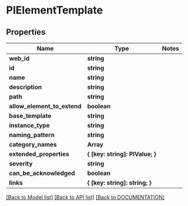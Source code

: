 # PIElementTemplate

## Properties
Name | Type | Notes
------------ | ------------- | -------------
**web_id** | **string**
**id** | **string**
**name** | **string**
**description** | **string**
**path** | **string**
**allow_element_to_extend** | **boolean**
**base_template** | **string**
**instance_type** | **string**
**naming_pattern** | **string**
**category_names** | **Array<string>**
**extended_properties** | **{ [key: string]: PIValue; }**
**severity** | **string**
**can_be_acknowledged** | **boolean**
**links** | **{ [key: string]: string; }**

[[Back to Model list]](../../DOCUMENTATION.md#documentation-for-models) [[Back to API list]](../../DOCUMENTATION.md#documentation-for-api-endpoints) [[Back to DOCUMENTATION]](../../DOCUMENTATION.md)
